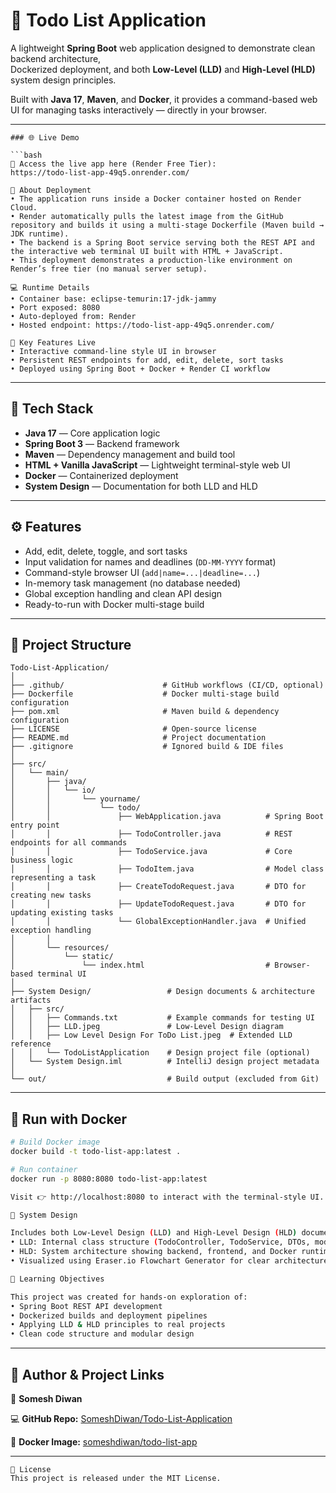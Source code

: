 # 📝 Todo List Application

A lightweight **Spring Boot** web application designed to demonstrate clean backend architecture,  
Dockerized deployment, and both **Low-Level (LLD)** and **High-Level (HLD)** system design principles.

Built with **Java 17**, **Maven**, and **Docker**, it provides a command-based web UI for managing tasks interactively — directly in your browser.

---

```
### 🌐 Live Demo

```bash
🚀 Access the live app here (Render Free Tier):
https://todo-list-app-49q5.onrender.com/

🧩 About Deployment
• The application runs inside a Docker container hosted on Render Cloud.
• Render automatically pulls the latest image from the GitHub repository and builds it using a multi-stage Dockerfile (Maven build → JDK runtime).
• The backend is a Spring Boot service serving both the REST API and the interactive web terminal UI built with HTML + JavaScript.
• This deployment demonstrates a production-like environment on Render’s free tier (no manual server setup).

💻 Runtime Details
• Container base: eclipse-temurin:17-jdk-jammy
• Port exposed: 8080
• Auto-deployed from: Render
• Hosted endpoint: https://todo-list-app-49q5.onrender.com/

🧠 Key Features Live
• Interactive command-line style UI in browser
• Persistent REST endpoints for add, edit, delete, sort tasks
• Deployed using Spring Boot + Docker + Render CI workflow
```

---
## 🚀 Tech Stack

- **Java 17** — Core application logic
- **Spring Boot 3** — Backend framework
- **Maven** — Dependency management and build tool
- **HTML + Vanilla JavaScript** — Lightweight terminal-style web UI
- **Docker** — Containerized deployment
- **System Design** — Documentation for both LLD and HLD

---

## ⚙️ Features

- Add, edit, delete, toggle, and sort tasks
- Input validation for names and deadlines (`DD-MM-YYYY` format)
- Command-style browser UI (`add|name=...|deadline=...`)
- In-memory task management (no database needed)
- Global exception handling and clean API design
- Ready-to-run with Docker multi-stage build

---

## 🧱 Project Structure

```
Todo-List-Application/
│
├── .github/                      # GitHub workflows (CI/CD, optional)
├── Dockerfile                    # Docker multi-stage build configuration
├── pom.xml                       # Maven build & dependency configuration
├── LICENSE                       # Open-source license
├── README.md                     # Project documentation
├── .gitignore                    # Ignored build & IDE files
│
├── src/
│   └── main/
│       ├── java/
│       │   └── io/
│       │       └── yourname/
│       │           └── todo/
│       │               ├── WebApplication.java          # Spring Boot entry point
│       │               ├── TodoController.java          # REST endpoints for all commands
│       │               ├── TodoService.java             # Core business logic
│       │               ├── TodoItem.java                # Model class representing a task
│       │               ├── CreateTodoRequest.java       # DTO for creating new tasks
│       │               ├── UpdateTodoRequest.java       # DTO for updating existing tasks
│       │               └── GlobalExceptionHandler.java  # Unified exception handling
│       │
│       └── resources/
│           └── static/
│               └── index.html                           # Browser-based terminal UI
│
├── System Design/                 # Design documents & architecture artifacts
│   ├── src/
│   │   ├── Commands.txt           # Example commands for testing UI
│   │   ├── LLD.jpeg               # Low-Level Design diagram
│   │   ├── Low Level Design For ToDo List.jpeg  # Extended LLD reference
│   │   └── TodoListApplication    # Design project file (optional)
│   └── System Design.iml          # IntelliJ design project metadata
│
└── out/                           # Build output (excluded from Git)

```

---

## 🐳 Run with Docker

```bash
# Build Docker image
docker build -t todo-list-app:latest .

# Run container
docker run -p 8080:8080 todo-list-app:latest

Visit 👉 http://localhost:8080 to interact with the terminal-style UI.

🧭 System Design

Includes both Low-Level Design (LLD) and High-Level Design (HLD) documentation:
• LLD: Internal class structure (TodoController, TodoService, DTOs, model)
• HLD: System architecture showing backend, frontend, and Docker runtime layers
• Visualized using Eraser.io Flowchart Generator for clear architecture mapping.

🎯 Learning Objectives

This project was created for hands-on exploration of:
• Spring Boot REST API development
• Dockerized builds and deployment pipelines
• Applying LLD & HLD principles to real projects	
• Clean code structure and modular design
```

---

## 🧠 Author & Project Links

👤 **Somesh Diwan**  

💻 **GitHub Repo:** [SomeshDiwan/Todo-List-Application](https://github.com/Someshdiwan/Todo-List-Application)  

🐳 **Docker Image:** [someshdiwan/todo-list-app](https://hub.docker.com/r/someshdiwan/todo-list-app)  

---

```
🏁 License
This project is released under the MIT License.
```